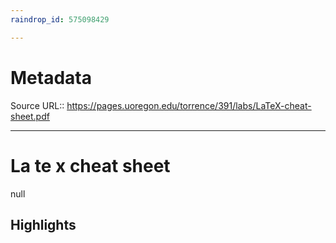 ```yaml
---
raindrop_id: 575098429

---
```


# Metadata
Source URL:: https://pages.uoregon.edu/torrence/391/labs/LaTeX-cheat-sheet.pdf


---
# La te x cheat sheet

null

## Highlights

